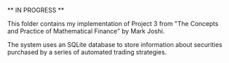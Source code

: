 ** IN PROGRESS **

This folder contains my implementation of Project 3 from "The Concepts and Practice of Mathematical Finance" by Mark Joshi. 

The system uses an SQLite database to store information about securities purchased by a series of automated trading strategies.




